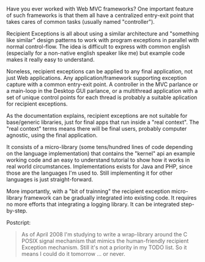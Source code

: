 Have you ever worked with Web MVC frameworks? One important feature of such frameworks is that them all have a centralized entry-exit point that takes cares of common tasks (usually named "controller").

Recipient Exceptions is all about using a similar architecture and "something like similar" design patterns to work with program exceptions in parallel with normal control-flow. The idea is difficult to express with common english (especially for a non-native english speaker like me) but example code makes it really easy to understand.

Noneless, recipient exceptions can be applied to any final application, not just Web applications. Any application/framework supporting exception capture with a common entry-exit point. A controller in the MVC parlance or a main-loop in the Desktop GUI parlance, or a multithread application with a set of unique control points for each thread is probably a suitable aplication for recipient exceptions.

As the documentation explains, recipient exceptions are not suitable for base/generic libraries, just for final apps that run inside a "real context". The "real context" terms means there will be final users, probably computer agnostic, using the final application.

It consists of a micro-library (some tens/hundred lines of code depending on the language implementation) that contains the "kernel" api an example working code and an easy to understand tutorial to show how it works in real world circumstances. Implementations exists for Java and PHP, since those are the languages I'm used to. Still implementing it for other languages is just straight-forward.

More importantly, with a "bit of trainning" the recipient exception micro-library framework can be gradually integrated into existing code. It requires no more efforts that integrating a logging library. It can be integrated step-by-step.

Postcript:
> As of April 2008 I'm studying to write a wrap-library around the C POSIX signal mechanism that mimics the human-friendly recipient Exception mechanism. Still it's not a priority in my TODO list. So it means I could do it tomorrow ... or never.